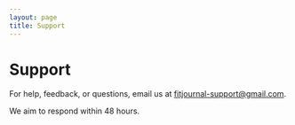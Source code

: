 ```yaml
---
layout: page
title: Support
---
```


# Support

For help, feedback, or questions, email us at [fitjournal-support@gmail.com](mailto:fitjournal-support@gmail.com).

We aim to respond within 48 hours.
